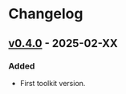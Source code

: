 # Changelog

## [v0.4.0] - 2025-02-XX

### Added

- First toolkit version.

[v0.4.0]: https://github.com/6G-SANDBOX/toolkit-installer/releases/tag/v0.4.0